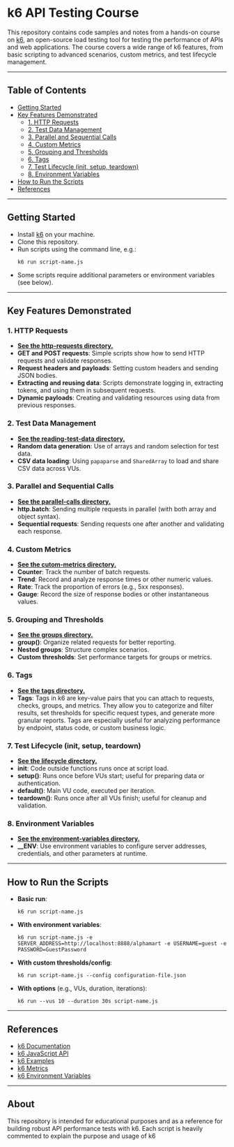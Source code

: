 # k6 API Testing Course

This repository contains code samples and notes from a hands-on course on [k6](https://k6.io/), an open-source load testing tool for testing the performance of APIs and web applications. The course covers a wide range of k6 features, from basic scripting to advanced scenarios, custom metrics, and test lifecycle management.

---

## Table of Contents

- [Getting Started](#getting-started)
- [Key Features Demonstrated](#key-features-demonstrated)
  - [1. HTTP Requests](#1-http-requests)
  - [2. Test Data Management](#2-test-data-management)
  - [3. Parallel and Sequential Calls](#3-parallel-and-sequential-calls)
  - [4. Custom Metrics](#4-custom-metrics)
  - [5. Grouping and Thresholds](#5-grouping-and-thresholds)
  - [6. Tags](#6-tags)
  - [7. Test Lifecycle (init, setup, teardown)](#7-test-lifecycle-init-setup-teardown)
  - [8. Environment Variables](#8-environment-variables)
- [How to Run the Scripts](#how-to-run-the-scripts)
- [References](#references)

---

## Getting Started

- Install [k6](https://k6.io/docs/getting-started/installation/) on your machine.
- Clone this repository.
- Run scripts using the command line, e.g.:
  ```
  k6 run script-name.js
  ```
- Some scripts require additional parameters or environment variables (see below).

---

## Key Features Demonstrated

### 1. HTTP Requests

- **[See the http-requests directory.](./http-requests/)**
- **GET and POST requests**: Simple scripts show how to send HTTP requests and validate responses.
- **Request headers and payloads**: Setting custom headers and sending JSON bodies.
- **Extracting and reusing data**: Scripts demonstrate logging in, extracting tokens, and using them in subsequent requests.
- **Dynamic payloads**: Creating and validating resources using data from previous responses.

### 2. Test Data Management

- **[See the reading-test-data directory.](./reading-test-data/)**
- **Random data generation**: Use of arrays and random selection for test data.
- **CSV data loading**: Using `papaparse` and `SharedArray` to load and share CSV data across VUs.

### 3. Parallel and Sequential Calls

- **[See the parallel-calls directory.](./parallel-calls/)**
- **http.batch**: Sending multiple requests in parallel (with both array and object syntax).
- **Sequential requests**: Sending requests one after another and validating each response.

### 4. Custom Metrics

- **[See the cutom-metrics directory.](./custom-metrics/)**
- **Counter**: Track the number of batch requests.
- **Trend**: Record and analyze response times or other numeric values.
- **Rate**: Track the proportion of errors (e.g., 5xx responses).
- **Gauge**: Record the size of response bodies or other instantaneous values.

### 5. Grouping and Thresholds

- **[See the groups directory.](./groups/)**
- **group()**: Organize related requests for better reporting.
- **Nested groups**: Structure complex scenarios.
- **Custom thresholds**: Set performance targets for groups or metrics.

### 6. Tags

- **[See the tags directory.](./tags/)**
- **Tags**: Tags in k6 are key-value pairs that you can attach to requests, checks, groups, and metrics. They allow you to categorize and filter results, set thresholds for specific request types, and generate more granular reports. Tags are especially useful for analyzing performance by endpoint, status code, or custom business logic.

### 7. Test Lifecycle (init, setup, teardown)

- **[See the lifecycle directory.](./lifecycle/)**
- **init**: Code outside functions runs once at script load.
- **setup()**: Runs once before VUs start; useful for preparing data or authentication.
- **default()**: Main VU code, executed per iteration.
- **teardown()**: Runs once after all VUs finish; useful for cleanup and validation.

### 8. Environment Variables

- **[See the environment-variables directory.](./environment-variables/)**
- **__ENV**: Use environment variables to configure server addresses, credentials, and other parameters at runtime.

---

## How to Run the Scripts

- **Basic run**:
  ```
  k6 run script-name.js
  ```
- **With environment variables**:
  ```
  k6 run script-name.js -e SERVER_ADDRESS=http://localhost:8888/alphamart -e USERNAME=guest -e PASSWORD=GuestPassword
  ```
- **With custom thresholds/config**:
  ```
  k6 run script-name.js --config configuration-file.json
  ```
- **With options** (e.g., VUs, duration, iterations):
  ```
  k6 run --vus 10 --duration 30s script-name.js
  ```

---

## References

- [k6 Documentation](https://k6.io/docs/)
- [k6 JavaScript API](https://k6.io/docs/javascript-api/)
- [k6 Examples](https://k6.io/examples/)
- [k6 Metrics](https://k6.io/docs/using-k6/metrics/)
- [k6 Environment Variables](https://k6.io/docs/using-k6/environment-variables/)

---

## About

This repository is intended for educational purposes and as a reference for building robust API performance tests with k6. Each script is heavily commented to explain the purpose and usage of k6